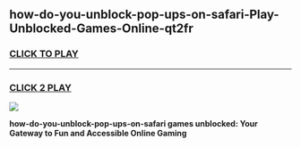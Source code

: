 
## how-do-you-unblock-pop-ups-on-safari-Play-Unblocked-Games-Online-qt2fr
<h3>
<a href="https://premium76.site?title=how-do-you-unblock-pop-ups-on-safari&ref=25A">CLICK TO PLAY</a></h3>
<hr>

<h3>
<a href="https://premium76.site?title=how-do-you-unblock-pop-ups-on-safari&ref=25A">CLICK 2 PLAY</a>
  
</h3>

<a href="https://premium76.site?title=how-do-you-unblock-pop-ups-on-safari&ref=25A"><img src="https://clearcache.store/games.png"></a>


**how-do-you-unblock-pop-ups-on-safari games unblocked: Your Gateway to Fun and Accessible Online Gaming**
